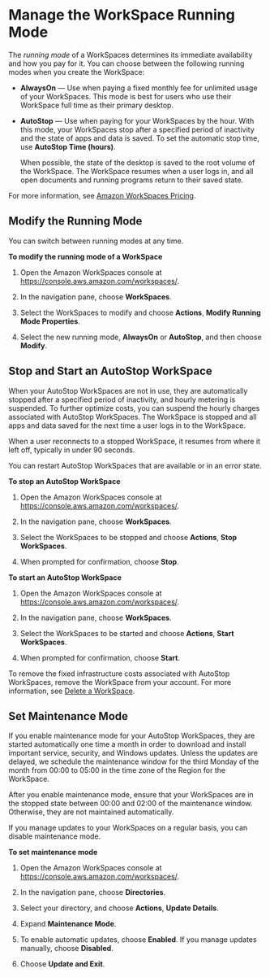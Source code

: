 # Manage the WorkSpace Running Mode<a name="running-mode"></a>

The *running mode* of a WorkSpaces determines its immediate availability and how you pay for it\. You can choose between the following running modes when you create the WorkSpace:
+ **AlwaysOn** — Use when paying a fixed monthly fee for unlimited usage of your WorkSpaces\. This mode is best for users who use their WorkSpace full time as their primary desktop\.
+ **AutoStop** — Use when paying for your WorkSpaces by the hour\. With this mode, your WorkSpaces stop after a specified period of inactivity and the state of apps and data is saved\. To set the automatic stop time, use **AutoStop Time \(hours\)**\.

  When possible, the state of the desktop is saved to the root volume of the WorkSpace\. The WorkSpace resumes when a user logs in, and all open documents and running programs return to their saved state\.

For more information, see [Amazon WorkSpaces Pricing](https://aws.amazon.com/workspaces/pricing/)\.

## Modify the Running Mode<a name="modify-running-mode"></a>

You can switch between running modes at any time\.

**To modify the running mode of a WorkSpace**

1. Open the Amazon WorkSpaces console at [https://console\.aws\.amazon\.com/workspaces/](https://console.aws.amazon.com/workspaces/)\.

1. In the navigation pane, choose **WorkSpaces**\.

1. Select the WorkSpaces to modify and choose **Actions**, **Modify Running Mode Properties**\.

1. Select the new running mode, **AlwaysOn** or **AutoStop**, and then choose **Modify**\.

## Stop and Start an AutoStop WorkSpace<a name="stop-start-workspace"></a>

When your AutoStop WorkSpaces are not in use, they are automatically stopped after a specified period of inactivity, and hourly metering is suspended\. To further optimize costs, you can suspend the hourly charges associated with AutoStop WorkSpaces\. The WorkSpace is stopped and all apps and data saved for the next time a user logs in to the WorkSpace\.

When a user reconnects to a stopped WorkSpace, it resumes from where it left off, typically in under 90 seconds\.

You can restart AutoStop WorkSpaces that are available or in an error state\.

**To stop an AutoStop WorkSpace**

1. Open the Amazon WorkSpaces console at [https://console\.aws\.amazon\.com/workspaces/](https://console.aws.amazon.com/workspaces/)\.

1. In the navigation pane, choose **WorkSpaces**\.

1. Select the WorkSpaces to be stopped and choose **Actions**, **Stop WorkSpaces**\.

1. When prompted for confirmation, choose **Stop**\.

**To start an AutoStop WorkSpace**

1. Open the Amazon WorkSpaces console at [https://console\.aws\.amazon\.com/workspaces/](https://console.aws.amazon.com/workspaces/)\.

1. In the navigation pane, choose **WorkSpaces**\.

1. Select the WorkSpaces to be started and choose **Actions**, **Start WorkSpaces**\.

1. When prompted for confirmation, choose **Start**\.

To remove the fixed infrastructure costs associated with AutoStop WorkSpaces, remove the WorkSpace from your account\. For more information, see [Delete a WorkSpace](delete-workspaces.md)\.

## Set Maintenance Mode<a name="set-maintenance-mode"></a>

If you enable maintenance mode for your AutoStop WorkSpaces, they are started automatically one time a month in order to download and install important service, security, and Windows updates\. Unless the updates are delayed, we schedule the maintenance window for the third Monday of the month from 00:00 to 05:00 in the time zone of the Region for the WorkSpace\.

After you enable maintenance mode, ensure that your WorkSpaces are in the stopped state between 00:00 and 02:00 of the maintenance window\. Otherwise, they are not maintained automatically\.

If you manage updates to your WorkSpaces on a regular basis, you can disable maintenance mode\.

**To set maintenance mode**

1. Open the Amazon WorkSpaces console at [https://console\.aws\.amazon\.com/workspaces/](https://console.aws.amazon.com/workspaces/)\.

1. In the navigation pane, choose **Directories**\.

1. Select your directory, and choose **Actions**, **Update Details**\.

1. Expand **Maintenance Mode**\.

1. To enable automatic updates, choose **Enabled**\. If you manage updates manually, choose **Disabled**\.

1. Choose **Update and Exit**\.